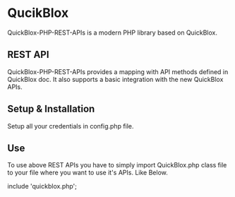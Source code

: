 # QucikBlox
QuickBlox-PHP-REST-APIs is a modern PHP library based on QuickBlox.

## REST API
QuickBlox-PHP-REST-APIs provides a mapping with API methods defined in QuickBlox doc. It also supports a basic integration with the new QuickBlox APIs.

## Setup & Installation
Setup all your credentials in config.php file.

## Use
To use above REST APIs you have to simply import QuickBlox.php class file to your file where you want to use it's APIs. Like Below.

include 'quickblox.php';
